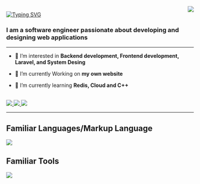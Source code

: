 <img align="right" src="https://visitor-badge.laobi.icu/badge?page_id=MhmdFayedh.MhmdFayedh" />


[![Typing SVG](http://readme-typing-svg.herokuapp.com?font=Fira+Code&weight=600&size=22&pause=1000&color=1A64F5&background=C4FF2800&width=435&lines=Hello+%E2%9C%A8;I'm+Mohammed+Fayedh)](https://git.io/typing-svg)

<h3>I am a software engineer passionate about developing and designing web applications </h3>
<hr />

- 👀 I’m interested in **Backend development, Frontend development, Laravel, and System Desing**  

- 🔭 I’m currently Working on **my own website**

- 🌱 I’m currently learning **Redis, Cloud and C++**

<br/>
<div>
  <a href="mailto:mhmdfayedh@gmail.com">
    <img src="https://img.shields.io/badge/Gmail-D14836?style=for-the-badge&logo=gmail&logoColor=white"></img>
  </a>

  <a href="https://linkedin.com/in/mhmdfayedh">
    <img src="https://img.shields.io/badge/LinkedIn-0077B5?style=for-the-badge&logo=linkedin&logoColor=white"></img>
  </a>

  
  <a href="https://twitter.com/MhmdFayedh">
    <img src="https://img.shields.io/badge/Twitter-1DA1F2?style=for-the-badge&logo=twitter&logoColor=white"></img>
  </a>
</div>

<hr/>

<h2>Familiar Languages/Markup Language</h2>
<div>
  <a href="https://skillicons.dev">
    <img src="https://skillicons.dev/icons?i=php,laravel,mysql,html,css,js,vue,tailwind,bootstrap,jquery" />
  </a>
</div>

<h2>Familiar Tools</h2>
<div>
  <a href="https://skillicons.dev">
    <img src="https://skillicons.dev/icons?i=git,github,docker,linux,vscode,webpack" />
  </a>
</div>




